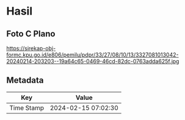 # Hasil

## Foto C Plano

https://sirekap-obj-formc.kpu.go.id/e806/pemilu/pdpr/33/27/08/10/13/3327081013042-20240214-203203--19a64c65-0469-46cd-82dc-0763adda625f.jpg


## Metadata

| Key        | Value               |
| ---------- | ------------------- |
| Time Stamp | 2024-02-15 07:02:30 |



